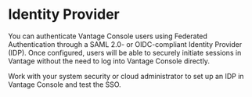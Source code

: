# Identity Provider

You can authenticate Vantage Console users using Federated Authentication through a SAML 2.0- or OIDC-compliant Identity Provider (IDP). Once configured, users will be able to securely initiate sessions in Vantage without the need to log into Vantage Console directly. 

Work with your system security or cloud administrator to set up an IDP in Vantage Console and test the SSO.
